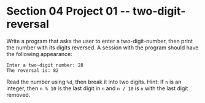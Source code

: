 # Section 04 Project 01 -- two-digit-reversal

Write a program that asks the user to enter a two-digit-number, then print the number with its digits reversed. A session with the program should have the following appearance:

```text
Enter a two-digit number: 28
The reversal is: 82
```

Read the number using `%d`, then break it into two digits. Hint: If `n` is an integer, then `n % 10` is the last digit in `n` and `n / 10` is `n` with the last digit removed.
